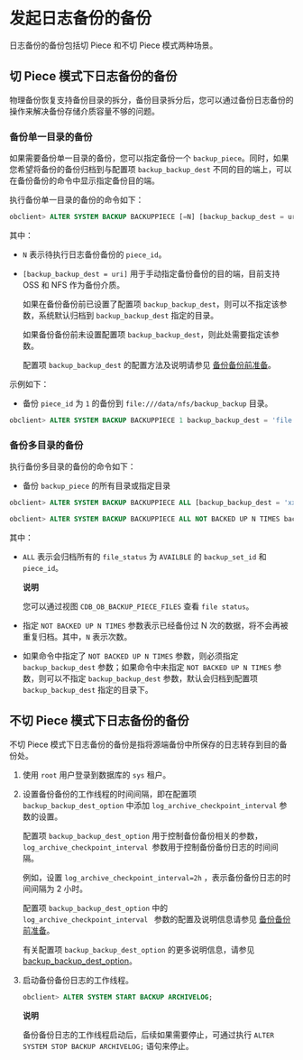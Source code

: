 发起日志备份的备份 
==============================

日志备份的备份包括切 Piece 和不切 Piece 模式两种场景。

切 Piece 模式下日志备份的备份 
---------------------------------------

物理备份恢复支持备份目录的拆分，备份目录拆分后，您可以通过备份日志备份的操作来解决备份存储介质容量不够的问题。

### 备份单一目录的备份 

如果需要备份单一目录的备份，您可以指定备份一个 `backup_piece`。同时，如果您希望将备份的备份归档到与配置项 `backup_backup_dest` 不同的目的端上，可以在备份备份的命令中显示指定备份目的端。

执行备份单一目录的备份的命令如下：

```sql
obclient> ALTER SYSTEM BACKUP BACKUPPIECE [=N] [backup_backup_dest = uri];
```



其中：

* `N` 表示待执行日志备份备份的 `piece_id`。

  

* `[backup_backup_dest = uri]` 用于手动指定备份备份的目的端，目前支持 OSS 和 NFS 作为备份介质。

  如果在备份备份前已设置了配置项 `backup_backup_dest`，则可以不指定该参数，系统默认归档到 `backup_backup_dest` 指定的目录。

  如果备份备份前未设置配置项 `backup_backup_dest`，则此处需要指定该参数。

  配置项 `backup_backup_dest` 的配置方法及说明请参见 [备份备份前准备](/zh-CN/5.administrator-guide/7.high-data-availability/2.backup-and-restoration-management-1/4.back-up-the-backed-up-data/2.command-line-backup-backup-cluster-level/1.backup-preparation.md)。
  




示例如下：

* 备份 `piece_id` 为 `1` 的备份到 `file:///data/nfs/backup_backup` 目录。

  




```sql
obclient> ALTER SYSTEM BACKUP BACKUPPIECE 1 backup_backup_dest = 'file:///data/nfs/backup_backup'；
```



### 备份多目录的备份 

执行备份多目录的备份的命令如下：

* 备份 `backup_piece` 的所有目录或指定目录

  




```sql
obclient> ALTER SYSTEM BACKUP BACKUPPIECE ALL [backup_backup_dest = 'xxxxx'];

obclient> ALTER SYSTEM BACKUP BACKUPPIECE ALL NOT BACKED UP N TIMES backup_backup_dest = 'xxxxx';
```



其中：

* `ALL` 表示会归档所有的 `file_status` 为 `AVAILBLE` 的 `backup_set_id` 和 `piece_id`。

  **说明**

  

  您可以通过视图 `CDB_OB_BACKUP_PIECE_FILES` 查看 `file status`。
  

* 指定 `NOT BACKED UP N TIMES` 参数表示已经备份过 N 次的数据，将不会再被重复归档。其中，`N` 表示次数。

  

* 如果命令中指定了 `NOT BACKED UP N TIMES` 参数，则必须指定 `backup_backup_dest` 参数；如果命令中未指定 `NOT BACKED UP N TIMES` 参数，则可以不指定 `backup_backup_dest` 参数，默认会归档到配置项 `backup_backup_dest` 指定的目录下。

  




不切 Piece 模式下日志备份的备份 
----------------------------------------

不切 Piece 模式下日志备份的备份是指将源端备份中所保存的日志转存到目的备份处。

1. 使用 `root` 用户登录到数据库的 `sys` 租户。

   

2. 设置备份备份的工作线程的时间间隔，即在配置项 `backup_backup_dest_option` 中添加 `log_archive_checkpoint_interval` 参数的设置。

   配置项 `backup_backup_dest_option` 用于控制备份备份相关的参数，`log_archive_checkpoint_interval `参数用于控制备份备份日志的时间间隔。

   例如，设置 `log_archive_checkpoint_interval=2h` ，表示备份备份日志的时间间隔为 2 小时。

   配置项 `backup_backup_dest_option` 中的 `log_archive_checkpoint_interval ` 参数的配置及说明信息请参见 [备份备份前准备](/zh-CN/5.administrator-guide/7.high-data-availability/2.backup-and-restoration-management-1/4.back-up-the-backed-up-data/2.command-line-backup-backup-cluster-level/1.backup-preparation.md)。

   有关配置项 `backup_backup_dest_option` 的更多说明信息，请参见 [backup_backup_dest_option](/zh-CN/12.reference-mysql-mode/3.system-configuration-items-1/3.cluster-level-configuration-items-1/12.backup_backup_dest_option-1-2-3.md)。
   

3. 启动备份备份日志的工作线程。

   ```sql
   obclient> ALTER SYSTEM START BACKUP ARCHIVELOG;
   ```

   
   **说明**

   

   备份备份日志的工作线程启动后，后续如果需要停止，可通过执行 `ALTER SYSTEM STOP BACKUP ARCHIVELOG;` 语句来停止。
   



